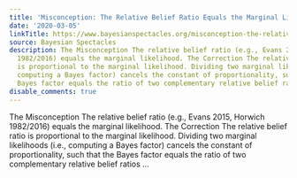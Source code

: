 ```yaml
---
title: 'Misconception: The Relative Belief Ratio Equals the Marginal Likelihood'
date: '2020-03-05'
linkTitle: https://www.bayesianspectacles.org/misconception-the-relative-belief-ratio-equals-the-marginal-likelihood/
source: Bayesian Spectacles
description: The Misconception The relative belief ratio (e.g., Evans 2015, Horwich
  1982/2016) equals the marginal likelihood. The Correction The relative belief ratio
  is proportional to the marginal likelihood. Dividing two marginal likelihoods (i.e.,
  computing a Bayes factor) cancels the constant of proportionality, such that the
  Bayes factor equals the ratio of two complementary relative belief ratios ...
disable_comments: true
---
```

The Misconception The relative belief ratio (e.g., Evans 2015, Horwich 1982/2016) equals the marginal likelihood. The Correction The relative belief ratio is proportional to the marginal likelihood. Dividing two marginal likelihoods (i.e., computing a Bayes factor) cancels the constant of proportionality, such that the Bayes factor equals the ratio of two complementary relative belief ratios ...